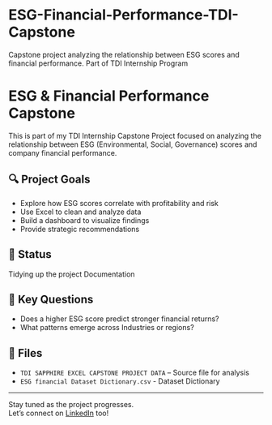 # ESG-Financial-Performance-TDI-Capstone
Capstone project analyzing the relationship between ESG scores and financial performance. Part of TDI Internship Program
# ESG & Financial Performance Capstone

This is part of my TDI Internship Capstone Project focused on analyzing the relationship between ESG (Environmental, Social, Governance) scores and company financial performance.

## 🔍 Project Goals

- Explore how ESG scores correlate with profitability and risk
- Use Excel to clean and analyze data
- Build a dashboard to visualize findings
- Provide strategic recommendations

## 📌 Status

Tidying up the project Documentation

## 🧠 Key Questions

- Does a higher ESG score predict stronger financial returns?
- What patterns emerge across Industries or regions?

## 📁 Files

- `TDI SAPPHIRE EXCEL CAPSTONE PROJECT DATA` – Source file for analysis
- `ESG financial Dataset Dictionary.csv` - Dataset Dictionary
---

Stay tuned as the project progresses.  
Let’s connect on [LinkedIn](www.linkedin.com/in/felicitas-ezechikeluba) too!

